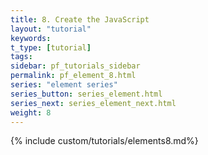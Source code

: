 ```yaml
---
title: 8. Create the JavaScript
layout: "tutorial"
keywords:
t_type: [tutorial]
tags:
sidebar: pf_tutorials_sidebar
permalink: pf_element_8.html
series: "element series"
series_button: series_element.html
series_next: series_element_next.html
weight: 8
---
```

{% include custom/tutorials/elements8.md%}
